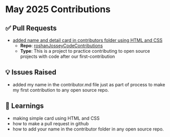 # May 2025 Contributions

## ✅ Pull Requests

- [added name and detail card in contributors folder using HTML and CSS ](https://github.com/farazalam2017/code-contributions/tree/add-farazalam2017)
  - **Repo**: [roshanJosseyCodeContributions](https://github.com/Roshanjossey/code-contributions)
  - **Type**: This is a project to practice contributing to open source projects with code after our first-contribution

## 💡 Issues Raised

- added my name in the contributor.md file just as part of process to make my first contribution to any open source repo.

## 📖 Learnings

- making simple card using HTML and CSS
- how to make a pull request in github
- how to add your name in the contributor folder in any open source repo.
